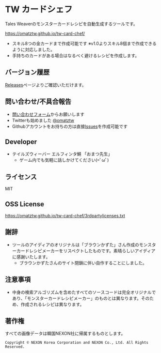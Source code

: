# TW カードシェフ

Tales Weaverのモンスターカードレシピを自動生成するツールです。

https://omatztw.github.io/tw-card-chef/

* スキル8つの金カードまで作成可能です ※v1.0よりスキル8個まで作成できるように対応しました。
* 手持ちのカードがある場合はなるべく避けるレシピを作成します。

## バージョン履歴

[Releases](https://github.com/omatztw/tw-card-chef/releases)ページよりご確認いただけます。

## 問い合わせ/不具合報告

* [問い合わせフォーム](https://forms.gle/KBqHFqypPMAvUiqh9)からお願いします
* Twitterも始めました [@omatztw](https://twitter.com/omatztw)
* Githubアカウントをお持ちの方は直接[Issues](https://github.com/omatztw/tw-card-chef/issues/new)を作成可能です

## Developer

* テイルズウィーバー エルフィンタ鯖 「おまつ先生」
    * ゲーム内でも気軽に話しかけてください(=ﾟωﾟ)

## ライセンス

MIT

## OSS License

https://omatztw.github.io/tw-card-chef/3rdpartylicenses.txt


## 謝辞

* ツールのアイディアのオリジナルは「ブラウンかずた」さん作成のモンスターカードレシピメーカーをリスペクトしたものです。素晴らしいアイディアに感謝いたします。
    * ブラウンかずたさんのサイト閉鎖に伴い自作することにしました。

## 注意事項

* 中身の検索アルゴリズムを含めたすべてのソースコードは完全オリジナルであり、「モンスターカードレシピメーカー」のものとは異なります。そのため、作成されるレシピは異なります。

## 著作権

すべての画像データは韓国NEXON社に帰属するものとします。

    Copyright © NEXON Korea Corporation and NEXON Co., Ltd. All Rights Reserved.
